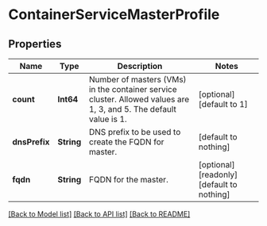 # ContainerServiceMasterProfile


## Properties
Name | Type | Description | Notes
------------ | ------------- | ------------- | -------------
**count** | **Int64** | Number of masters (VMs) in the container service cluster. Allowed values are 1, 3, and 5. The default value is 1. | [optional] [default to 1]
**dnsPrefix** | **String** | DNS prefix to be used to create the FQDN for master. | [default to nothing]
**fqdn** | **String** | FQDN for the master. | [optional] [readonly] [default to nothing]


[[Back to Model list]](../README.md#models) [[Back to API list]](../README.md#api-endpoints) [[Back to README]](../README.md)


